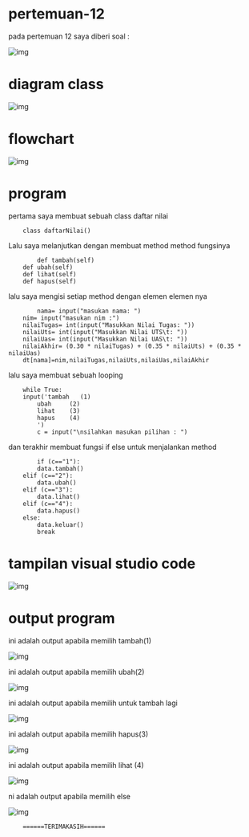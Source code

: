 # pertemuan-12
pada pertemuan 12 saya diberi soal :

![img](gambar/soal.png)

# diagram class

![img](gambar/diagramClass.png)

# flowchart

![img](gambar/flowchart.png)

# program

pertama saya membuat sebuah class daftar nilai

        class daftarNilai()

Lalu saya melanjutkan dengan membuat method method fungsinya

            def tambah(self)
        def ubah(self)
        def lihat(self)
        def hapus(self)

lalu saya mengisi setiap method dengan elemen elemen nya

            nama= input("masukan nama: ")
        nim= input("masukan nim :")                                         
        nilaiTugas= int(input("Masukkan Nilai Tugas: "))
        nilaiUts= int(input("Masukkan Nilai UTS\t: "))            
        nilaiUas= int(input("Masukkan Nilai UAS\t: "))             
        nilaiAkhir= (0.30 * nilaiTugas) + (0.35 * nilaiUts) + (0.35 * nilaiUas)
        dt[nama]=nim,nilaiTugas,nilaiUts,nilaiUas,nilaiAkhir

lalu saya membuat sebuah looping

        while True:
        input('tambah   (1)
            ubah     (2)
            lihat    (3)
            hapus    (4)
            ')
            c = input("\nsilahkan masukan pilihan : ")

  dan terakhir membuat fungsi if else untuk menjalankan method

            if (c=="1"):
            data.tambah()
        elif (c=="2"):
            data.ubah()
        elif (c=="3"):
            data.lihat()
        elif (c=="4"):
            data.hapus()
        else:
            data.keluar()
            break         

# tampilan visual studio code

![img](gambar/vscode.png)


# output program

ini adalah output apabila memilih tambah(1)

![img](gambar/tambah.png)

ini adalah output apabila memilih ubah(2)

![img](gambar/ubah.png)

ini adalah output apabila memilih untuk tambah lagi

![img](gamabr/tl1.png)

ini adalah output apabila memilih hapus(3)

![img](gambar/hapus.png)

ini adalah output apabila memilih lihat (4)

![img](gambar/lihat.png)

ni adalah output apabila memilih else

![img](gambar/ss1.png)

        ======TERIMAKASIH======

